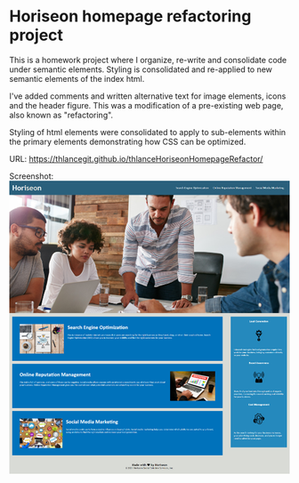 # Horiseon homepage refactoring project

This is a homework project where I organize, re-write and consolidate code under semantic elements. Styling is consolidated and re-applied to new semantic elements of the index html.

I've added comments and written alternative text for image elements, icons and the header figure. This was a modification of a pre-existing web page, also known as "refactoring". 

Styling of html elements were consolidated to apply to sub-elements within the primary elements demonstrating how CSS can be optimized.

URL: https://thlancegit.github.io/thlanceHoriseonHomepageRefactor/

Screenshot:![Screenshot](./docs/images/Screenshot.jpg)
